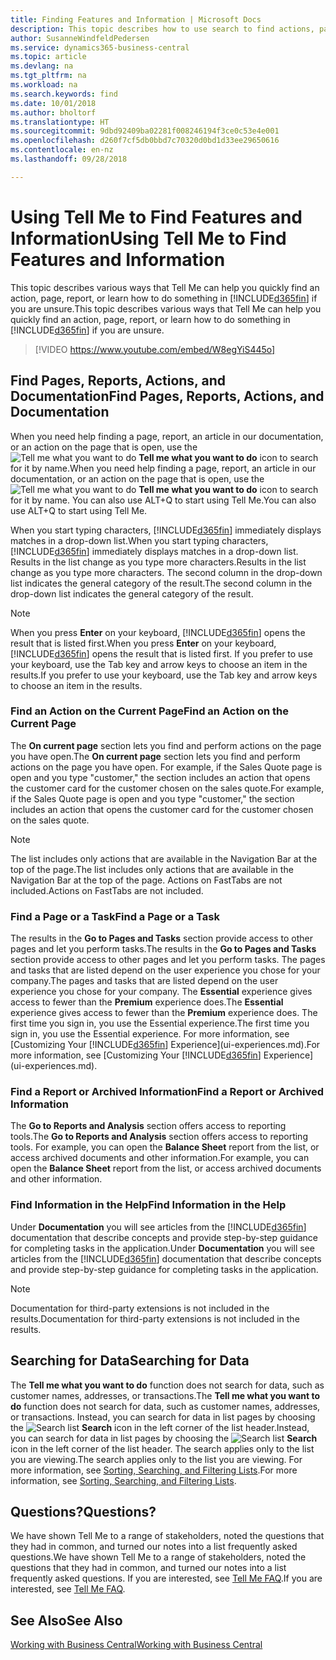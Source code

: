 ```yaml
---
title: Finding Features and Information | Microsoft Docs
description: This topic describes how to use search to find actions, pages, reports, documentation, and data.
author: SusanneWindfeldPedersen
ms.service: dynamics365-business-central
ms.topic: article
ms.devlang: na
ms.tgt_pltfrm: na
ms.workload: na
ms.search.keywords: find
ms.date: 10/01/2018
ms.author: bholtorf
ms.translationtype: HT
ms.sourcegitcommit: 9dbd92409ba02281f008246194f3ce0c53e4e001
ms.openlocfilehash: d260f7cf5db0bbd7c70320d0bd1d33ee29650616
ms.contentlocale: en-nz
ms.lasthandoff: 09/28/2018

---
```

# <a name="using-tell-me-to-find-features-and-information"></a><span data-ttu-id="12a0d-103">Using Tell Me to Find Features and Information</span><span class="sxs-lookup"><span data-stu-id="12a0d-103">Using Tell Me to Find Features and Information</span></span>  
<span data-ttu-id="12a0d-104">This topic describes various ways that Tell Me can help you quickly find an action, page, report, or learn how to do something in [!INCLUDE[d365fin](includes/d365fin_md.md)] if you are unsure.</span><span class="sxs-lookup"><span data-stu-id="12a0d-104">This topic describes various ways that Tell Me can help you quickly find an action, page, report, or learn how to do something in [!INCLUDE[d365fin](includes/d365fin_md.md)] if you are unsure.</span></span>  

> [!VIDEO https://www.youtube.com/embed/W8egYiS445o]

## <a name="find-pages-reports-actions-and-documentation"></a><span data-ttu-id="12a0d-105">Find Pages, Reports, Actions, and Documentation</span><span class="sxs-lookup"><span data-stu-id="12a0d-105">Find Pages, Reports, Actions, and Documentation</span></span> 
<span data-ttu-id="12a0d-106">When you need help finding a page, report, an article in our documentation, or an action on the page that is open, use the ![Tell me what you want to do](media/ui-search/search.png "Search for Page or Report") **Tell me what you want to do** icon to search for it by name.</span><span class="sxs-lookup"><span data-stu-id="12a0d-106">When you need help finding a page, report, an article in our documentation, or an action on the page that is open, use the ![Tell me what you want to do](media/ui-search/search.png "Search for Page or Report") **Tell me what you want to do** icon to search for it by name.</span></span> <span data-ttu-id="12a0d-107">You can also use ALT+Q to start using Tell Me.</span><span class="sxs-lookup"><span data-stu-id="12a0d-107">You can also use ALT+Q to start using Tell Me.</span></span>

<span data-ttu-id="12a0d-108">When you start typing characters, [!INCLUDE[d365fin](includes/d365fin_md.md)] immediately displays matches in a drop-down list.</span><span class="sxs-lookup"><span data-stu-id="12a0d-108">When you start typing characters, [!INCLUDE[d365fin](includes/d365fin_md.md)] immediately displays matches in a drop-down list.</span></span> <span data-ttu-id="12a0d-109">Results in the list change as you type more characters.</span><span class="sxs-lookup"><span data-stu-id="12a0d-109">Results in the list change as you type more characters.</span></span> <span data-ttu-id="12a0d-110">The second column in the drop-down list indicates the general category of the result.</span><span class="sxs-lookup"><span data-stu-id="12a0d-110">The second column in the drop-down list indicates the general category of the result.</span></span>   

> [!NOTE]  
>   <span data-ttu-id="12a0d-111">When you press **Enter** on your keyboard, [!INCLUDE[d365fin](includes/d365fin_md.md)] opens the result that is listed first.</span><span class="sxs-lookup"><span data-stu-id="12a0d-111">When you press **Enter** on your keyboard, [!INCLUDE[d365fin](includes/d365fin_md.md)] opens the result that is listed first.</span></span> <span data-ttu-id="12a0d-112">If you prefer to use your keyboard, use the Tab key and arrow keys to choose an item in the results.</span><span class="sxs-lookup"><span data-stu-id="12a0d-112">If you prefer to use your keyboard, use the Tab key and arrow keys to choose an item in the results.</span></span>

### <a name="find-an-action-on-the-current-page"></a><span data-ttu-id="12a0d-113">Find an Action on the Current Page</span><span class="sxs-lookup"><span data-stu-id="12a0d-113">Find an Action on the Current Page</span></span>
<span data-ttu-id="12a0d-114">The **On current page** section lets you find and perform actions on the page you have open.</span><span class="sxs-lookup"><span data-stu-id="12a0d-114">The **On current page** section lets you find and perform actions on the page you have open.</span></span> <span data-ttu-id="12a0d-115">For example, if the Sales Quote page is open and you type "customer," the section includes an action that opens the customer card for the customer chosen on the sales quote.</span><span class="sxs-lookup"><span data-stu-id="12a0d-115">For example, if the Sales Quote page is open and you type "customer," the section includes an action that opens the customer card for the customer chosen on the sales quote.</span></span> 

> [!NOTE]  
>   <span data-ttu-id="12a0d-116">The list includes only actions that are available in the Navigation Bar at the top of the page.</span><span class="sxs-lookup"><span data-stu-id="12a0d-116">The list includes only actions that are available in the Navigation Bar at the top of the page.</span></span> <span data-ttu-id="12a0d-117">Actions on FastTabs are not included.</span><span class="sxs-lookup"><span data-stu-id="12a0d-117">Actions on FastTabs are not included.</span></span>  

### <a name="find-a-page-or-a-task"></a><span data-ttu-id="12a0d-118">Find a Page or a Task</span><span class="sxs-lookup"><span data-stu-id="12a0d-118">Find a Page or a Task</span></span>
<span data-ttu-id="12a0d-119">The results in the **Go to Pages and Tasks** section provide access to other pages and let you perform tasks.</span><span class="sxs-lookup"><span data-stu-id="12a0d-119">The results in the **Go to Pages and Tasks** section provide access to other pages and let you perform tasks.</span></span> <span data-ttu-id="12a0d-120">The pages and tasks that are listed depend on the user experience you chose for your company.</span><span class="sxs-lookup"><span data-stu-id="12a0d-120">The pages and tasks that are listed depend on the user experience you chose for your company.</span></span> <span data-ttu-id="12a0d-121">The **Essential** experience gives access to fewer than the **Premium** experience does.</span><span class="sxs-lookup"><span data-stu-id="12a0d-121">The **Essential** experience gives access to fewer than the **Premium** experience does.</span></span> <span data-ttu-id="12a0d-122">The first time you sign in, you use the Essential experience.</span><span class="sxs-lookup"><span data-stu-id="12a0d-122">The first time you sign in, you use the Essential experience.</span></span> <span data-ttu-id="12a0d-123">For more information, see [Customizing Your [!INCLUDE[d365fin](includes/d365fin_md.md)] Experience](ui-experiences.md).</span><span class="sxs-lookup"><span data-stu-id="12a0d-123">For more information, see [Customizing Your [!INCLUDE[d365fin](includes/d365fin_md.md)] Experience](ui-experiences.md).</span></span>

### <a name="find-a-report-or-archived-information"></a><span data-ttu-id="12a0d-124">Find a Report or Archived Information</span><span class="sxs-lookup"><span data-stu-id="12a0d-124">Find a Report or Archived Information</span></span>
<span data-ttu-id="12a0d-125">The **Go to Reports and Analysis** section offers access to reporting tools.</span><span class="sxs-lookup"><span data-stu-id="12a0d-125">The **Go to Reports and Analysis** section offers access to reporting tools.</span></span> <span data-ttu-id="12a0d-126">For example, you can open the **Balance Sheet** report from the list, or access archived documents and other information.</span><span class="sxs-lookup"><span data-stu-id="12a0d-126">For example, you can open the **Balance Sheet** report from the list, or access archived documents and other information.</span></span>  

### <a name="find-information-in-the-help"></a><span data-ttu-id="12a0d-127">Find Information in the Help</span><span class="sxs-lookup"><span data-stu-id="12a0d-127">Find Information in the Help</span></span>
<span data-ttu-id="12a0d-128">Under **Documentation** you will see articles from the [!INCLUDE[d365fin](includes/d365fin_md.md)] documentation that describe concepts and provide step-by-step guidance for completing tasks in the application.</span><span class="sxs-lookup"><span data-stu-id="12a0d-128">Under **Documentation** you will see articles from the [!INCLUDE[d365fin](includes/d365fin_md.md)] documentation that describe concepts and provide step-by-step guidance for completing tasks in the application.</span></span>    

> [!NOTE]  
>   <span data-ttu-id="12a0d-129">Documentation for third-party extensions is not included in the results.</span><span class="sxs-lookup"><span data-stu-id="12a0d-129">Documentation for third-party extensions is not included in the results.</span></span> 

## <a name="searching-for-data"></a><span data-ttu-id="12a0d-130">Searching for Data</span><span class="sxs-lookup"><span data-stu-id="12a0d-130">Searching for Data</span></span>
<span data-ttu-id="12a0d-131">The **Tell me what you want to do** function does not search for data, such as customer names, addresses, or transactions.</span><span class="sxs-lookup"><span data-stu-id="12a0d-131">The **Tell me what you want to do** function does not search for data, such as customer names, addresses, or transactions.</span></span> <span data-ttu-id="12a0d-132">Instead, you can search for data in list pages by choosing the ![Search list](media/ui-search/search-list.png "Search list icon") **Search** icon in the left corner of the list header.</span><span class="sxs-lookup"><span data-stu-id="12a0d-132">Instead, you can search for data in list pages by choosing the ![Search list](media/ui-search/search-list.png "Search list icon") **Search** icon in the left corner of the list header.</span></span> <span data-ttu-id="12a0d-133">The search applies only to the list you are viewing.</span><span class="sxs-lookup"><span data-stu-id="12a0d-133">The search applies only to the list you are viewing.</span></span> <span data-ttu-id="12a0d-134">For more information, see [Sorting, Searching, and Filtering Lists](ui-enter-criteria-filters.md).</span><span class="sxs-lookup"><span data-stu-id="12a0d-134">For more information, see [Sorting, Searching, and Filtering Lists](ui-enter-criteria-filters.md).</span></span>

## <a name="questions"></a><span data-ttu-id="12a0d-135">Questions?</span><span class="sxs-lookup"><span data-stu-id="12a0d-135">Questions?</span></span>
<span data-ttu-id="12a0d-136">We have shown Tell Me to a range of stakeholders, noted the questions that they had in common, and turned our notes into a list frequently asked questions.</span><span class="sxs-lookup"><span data-stu-id="12a0d-136">We have shown Tell Me to a range of stakeholders, noted the questions that they had in common, and turned our notes into a list frequently asked questions.</span></span> <span data-ttu-id="12a0d-137">If you are interested, see [Tell Me FAQ](ui-search-faq.md).</span><span class="sxs-lookup"><span data-stu-id="12a0d-137">If you are interested, see [Tell Me FAQ](ui-search-faq.md).</span></span>

## <a name="see-also"></a><span data-ttu-id="12a0d-138">See Also</span><span class="sxs-lookup"><span data-stu-id="12a0d-138">See Also</span></span>
[<span data-ttu-id="12a0d-139">Working with Business Central</span><span class="sxs-lookup"><span data-stu-id="12a0d-139">Working with Business Central</span></span>](ui-work-product.md)
